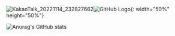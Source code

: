 ![KakaoTalk_20221114_232827662](https://user-images.githubusercontent.com/115697653/201685972-3bfc2835-c336-4878-b75f-743ae5c1311b.jpg)![GitHub Logo](/images/logo.png){: width="50%" height="50%"}


![Anurag's GitHub stats](https://github-readme-stats.vercel.app/api?username=Freshman77777&show_icons=true&theme=solarized-light)
